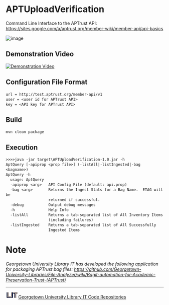 # APTUploadVerification
Command Line Interface to the APTrust API: https://sites.google.com/a/aptrust.org/member-wiki/member-api/api-basics

![image](https://cloud.githubusercontent.com/assets/1111057/18217851/f5cc8a8c-7113-11e6-81ae-1658c270abbf.png)

## Demonstration Video
[![Demonstration Video](https://youtu.be/SiMlY0g9cn0/1.jpg)](https://youtu.be/SiMlY0g9cn0)

## Configuration File Format

    url = http://test.aptrust.org/member-api/v1 
    user = <user id for APTrust API>
    key = <API key for APTrust API>
    
## Build

    mvn clean package
    
## Execution
    >>>>java -jar target\APTUploadVerification-1.0.jar -h
    AptQuery [-apiprop <prop file>] (-listAll|-listIngested|-bag <bagname>)
    AptQuery -h
      usage: AptQuery
      -apiprop <arg>   API Config File (default: api.prop)
      -bag <arg>       Returns the Ingest Stats for a Bag Name.  ETAG will be
                       returned if successful.
      -debug           Output debug messages
      -h               Help Info
      -listAll         Returns a tab-separated list of All Inventory Items
                       (including failures)
      -listIngested    Returns a tab-separated list of All Successfully
                       Ingested Items

# Note
_Georgetown University Library IT has developed the following application for packaging APTrust bag files: https://github.com/Georgetown-University-Libraries/File-Analyzer/wiki/Bagit-automation-for-Academic-Preservation-Trust-(APTrust)_

***
[![Georgetown University Library IT Code Repositories](https://raw.githubusercontent.com/Georgetown-University-Libraries/georgetown-university-libraries.github.io/master/LIT-logo-small.png)Georgetown University Library IT Code Repositories](http://georgetown-university-libraries.github.io/)

